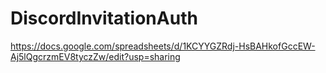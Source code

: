 # DiscordInvitationAuth

https://docs.google.com/spreadsheets/d/1KCYYGZRdj-HsBAHkofGccEW-Aj5lQgcrzmEV8tyczZw/edit?usp=sharing
